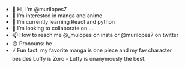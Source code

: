 - 👋 Hi, I’m @murilopes7
- 👀 I’m interested in manga and anime 
- 🌱 I’m currently learning React and python
- 💞️ I’m looking to collaborate on ...
- 📫 How to reach me @_mulopes on insta or @murilopes7 on twitter
- 😄 Pronouns: he
- ⚡ Fun fact: my favorite manga is one piece and my fav character besides Luffy is Zoro - Luffy is unanymously the best.

<!---
murilopes7/murilopes7 is a ✨ special ✨ repository because its `README.md` (this file) appears on your GitHub profile.
You can click the Preview link to take a look at your changes.
--->
